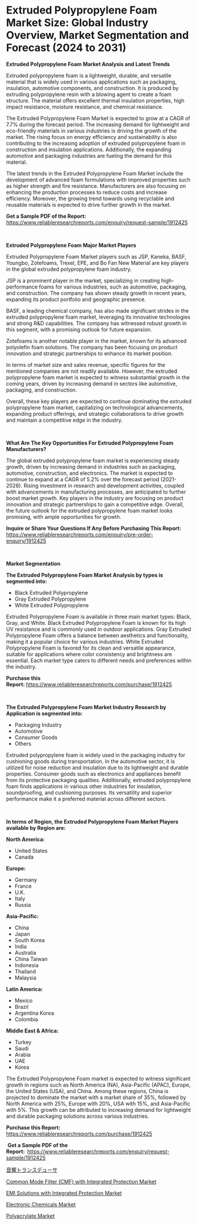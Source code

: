 <p><h1>Extruded Polypropylene Foam Market Size: Global Industry Overview, Market Segmentation and Forecast (2024 to 2031)</h1></p><p><strong>Extruded Polypropylene Foam Market Analysis and Latest Trends</strong></p>
<p><p>Extruded polypropylene foam is a lightweight, durable, and versatile material that is widely used in various applications such as packaging, insulation, automotive components, and construction. It is produced by extruding polypropylene resin with a blowing agent to create a foam structure. The material offers excellent thermal insulation properties, high impact resistance, moisture resistance, and chemical resistance.</p><p>The Extruded Polypropylene Foam Market is expected to grow at a CAGR of 7.7% during the forecast period. The increasing demand for lightweight and eco-friendly materials in various industries is driving the growth of the market. The rising focus on energy efficiency and sustainability is also contributing to the increasing adoption of extruded polypropylene foam in construction and insulation applications. Additionally, the expanding automotive and packaging industries are fueling the demand for this material.</p><p>The latest trends in the Extruded Polypropylene Foam Market include the development of advanced foam formulations with improved properties such as higher strength and fire resistance. Manufacturers are also focusing on enhancing the production processes to reduce costs and increase efficiency. Moreover, the growing trend towards using recyclable and reusable materials is expected to drive further growth in the market.</p></p>
<p><strong>Get a Sample PDF of the Report:&nbsp;</strong> <a href="https://www.reliableresearchreports.com/enquiry/request-sample/1912425">https://www.reliableresearchreports.com/enquiry/request-sample/1912425</a></p>
<p>&nbsp;</p>
<p><strong>Extruded Polypropylene Foam Major Market Players</strong></p>
<p><p>Extruded Polypropylene Foam Market players such as JSP, Kaneka, BASF, Youngbo, Zotefoams, Trexel, EPE, and Bo Fan New Material are key players in the global extruded polypropylene foam industry. </p><p>JSP is a prominent player in the market, specializing in creating high-performance foams for various industries, such as automotive, packaging, and construction. The company has shown steady growth in recent years, expanding its product portfolio and geographic presence. </p><p>BASF, a leading chemical company, has also made significant strides in the extruded polypropylene foam market, leveraging its innovative technologies and strong R&D capabilities. The company has witnessed robust growth in this segment, with a promising outlook for future expansion.</p><p>Zotefoams is another notable player in the market, known for its advanced polyolefin foam solutions. The company has been focusing on product innovation and strategic partnerships to enhance its market position. </p><p>In terms of market size and sales revenue, specific figures for the mentioned companies are not readily available. However, the extruded polypropylene foam market is expected to witness substantial growth in the coming years, driven by increasing demand in sectors like automotive, packaging, and construction. </p><p>Overall, these key players are expected to continue dominating the extruded polypropylene foam market, capitalizing on technological advancements, expanding product offerings, and strategic collaborations to drive growth and maintain a competitive edge in the industry.</p></p>
<p>&nbsp;</p>
<p><strong>What Are The Key Opportunities For Extruded Polypropylene Foam Manufacturers?</strong></p>
<p><p>The global extruded polypropylene foam market is experiencing steady growth, driven by increasing demand in industries such as packaging, automotive, construction, and electronics. The market is expected to continue to expand at a CAGR of 5.2% over the forecast period (2021-2026). Rising investment in research and development activities, coupled with advancements in manufacturing processes, are anticipated to further boost market growth. Key players in the industry are focusing on product innovation and strategic partnerships to gain a competitive edge. Overall, the future outlook for the extruded polypropylene foam market looks promising, with ample opportunities for growth.</p></p>
<p><strong>Inquire or Share Your Questions If Any Before Purchasing This Report:</strong> <a href="https://www.reliableresearchreports.com/enquiry/pre-order-enquiry/1912425">https://www.reliableresearchreports.com/enquiry/pre-order-enquiry/1912425</a></p>
<p>&nbsp;</p>
<p><strong>Market Segmentation</strong></p>
<p><strong>The Extruded Polypropylene Foam Market Analysis by types is segmented into:</strong></p>
<p><ul><li>Black Extruded Polypropylene</li><li>Gray Extruded Polypropylene</li><li>White Extruded Polypropylene</li></ul></p>
<p><p>Extruded Polypropylene Foam is available in three main market types: Black, Gray, and White. Black Extruded Polypropylene Foam is known for its high UV resistance and is commonly used in outdoor applications. Gray Extruded Polypropylene Foam offers a balance between aesthetics and functionality, making it a popular choice for various industries. White Extruded Polypropylene Foam is favored for its clean and versatile appearance, suitable for applications where color consistency and brightness are essential. Each market type caters to different needs and preferences within the industry.</p></p>
<p><strong>Purchase this Report:&nbsp;</strong><a href="https://www.reliableresearchreports.com/purchase/1912425">https://www.reliableresearchreports.com/purchase/1912425</a></p>
<p>&nbsp;</p>
<p><strong>The Extruded Polypropylene Foam Market Industry Research by Application is segmented into:</strong></p>
<p><ul><li>Packaging Industry</li><li>Automotive</li><li>Consumer Goods</li><li>Others</li></ul></p>
<p><p>Extruded polypropylene foam is widely used in the packaging industry for cushioning goods during transportation. In the automotive sector, it is utilized for noise reduction and insulation due to its lightweight and durable properties. Consumer goods such as electronics and appliances benefit from its protective packaging qualities. Additionally, extruded polypropylene foam finds applications in various other industries for insulation, soundproofing, and cushioning purposes. Its versatility and superior performance make it a preferred material across different sectors.</p></p>
<p>&nbsp;</p>
<p><strong>In terms of Region, the Extruded Polypropylene Foam Market Players available by Region are:</strong></p>
<p>
    <p> <strong> North America: </strong>
        <ul>
            <li>United States</li>
            <li>Canada</li>
        </ul>
        </p> 
    <p> <strong> Europe: </strong>
        <ul>
            <li>Germany</li>
            <li>France</li>
            <li>U.K.</li>
            <li>Italy</li>
            <li>Russia</li>
        </ul>
        </p> 
    <p> <strong> Asia-Pacific: </strong>
        <ul>
            <li>China</li>
            <li>Japan</li>
            <li>South Korea</li>
            <li>India</li>
            <li>Australia</li>
            <li>China Taiwan</li>
            <li>Indonesia</li>
            <li>Thailand</li>
            <li>Malaysia</li>
        </ul>
        </p> 
    <p> <strong> Latin America: </strong>
        <ul>
            <li>Mexico</li>
            <li>Brazil</li>
            <li>Argentina Korea</li>
            <li>Colombia</li>
        </ul>
        </p> 
    <p> <strong> Middle East & Africa: </strong>
        <ul>
            <li>Turkey</li>
            <li>Saudi</li>
            <li>Arabia</li>
            <li>UAE</li>
            <li>Korea</li>
        </ul>
    </p>
    </p>
<p><p>The Extruded Polypropylene Foam market is expected to witness significant growth in regions such as North America (NA), Asia-Pacific (APAC), Europe, the United States (USA), and China. Among these regions, China is projected to dominate the market with a market share of 35%, followed by North America with 25%, Europe with 20%, USA with 15%, and Asia-Pacific with 5%. This growth can be attributed to increasing demand for lightweight and durable packaging solutions across various industries.</p></p>
<p><strong>Purchase this Report: </strong><a href="https://www.reliableresearchreports.com/purchase/1912425">https://www.reliableresearchreports.com/purchase/1912425</a></p>
<p>&nbsp;<strong>Get a Sample PDF of the Report:&nbsp;&nbsp;</strong><a href="https://www.reliableresearchreports.com/enquiry/request-sample/1912425">https://www.reliableresearchreports.com/enquiry/request-sample/1912425</a></p>
<p><strong></strong></p>
<p><p><a href="https://github.com/oafhukehf4709715/Market-Research-Report-List-1/blob/main/1932074192331.md">音響トランスデューサ</a></p><p><a href="https://issuu.com/reportprime-2/docs/common-mode-filter-cmf-with-integrated-protection-">Common Mode Filter (CMF) with Integrated Protection Market</a></p><p><a href="https://issuu.com/reportprime-2/docs/emi-solutions-with-integrated-protection-market-si">EMI Solutions with Integrated Protection Market</a></p><p><a href="https://github.com/jodemen/Market-Research-Report-List-1/blob/main/electronic-chemicals-market.md">Electronic Chemicals Market</a></p><p><a href="https://github.com/jj19131/Market-Research-Report-List-1/blob/main/polyacrylate-market.md">Polyacrylate Market</a></p></p>